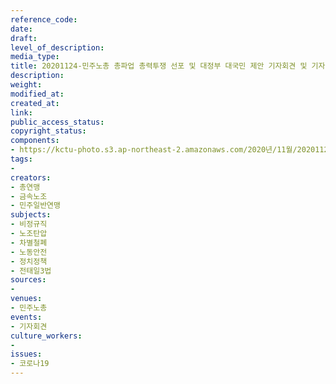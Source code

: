```yaml
---
reference_code: 
date: 
draft: 
level_of_description: 
media_type: 
title: 20201124-민주노총 총파업 총력투쟁 선포 및 대정부 대국민 제안 기자회견 및 기자브리핑
description: 
weight: 
modified_at: 
created_at: 
link: 
public_access_status: 
copyright_status: 
components:
- https://kctu-photo.s3.ap-northeast-2.amazonaws.com/2020년/11월/20201124-민주노총+총파업+총력투쟁+선포+및+대정부+대국민+제안+기자회견+및+기자브리핑/늘푸른소나무_3.jpg
tags:
- 
creators:
- 총연맹
- 금속노조
- 민주일반연맹
subjects:
- 비정규직
- 노조탄압
- 차별철폐
- 노동안전
- 정치정책
- 전태일3법
sources:
- 
venues:
- 민주노총
events:
- 기자회견
culture_workers:
- 
issues:
- 코로나19
---
```

